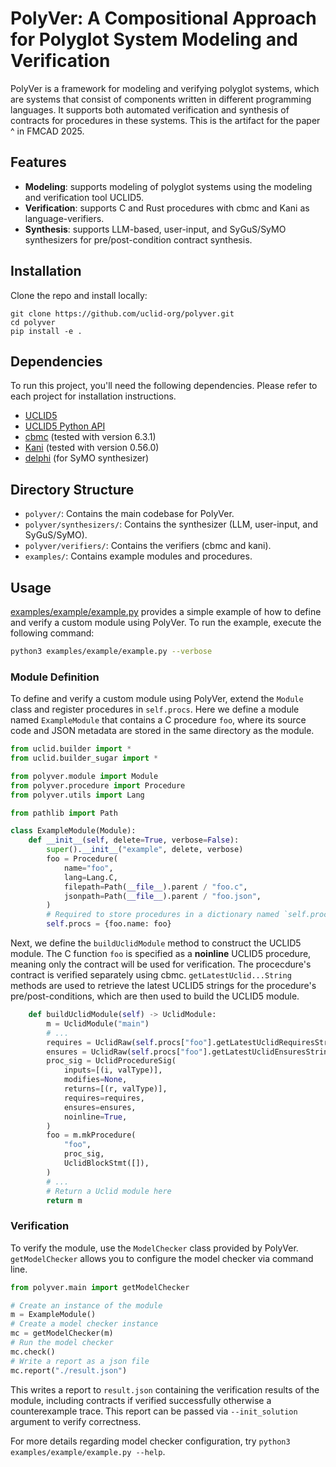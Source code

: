 # PolyVer: A Compositional Approach for Polyglot System Modeling and Verification

PolyVer is a framework for modeling and verifying polyglot systems, which are systems that consist of components written in different programming languages.
It supports both automated verification and synthesis of contracts for procedures in these systems.
This is the artifact for the paper ^ in FMCAD 2025.

## Features
- __Modeling__: supports modeling of polyglot systems using the modeling and verification tool UCLID5.
- __Verification__: supports C and Rust procedures with cbmc and Kani as language-verifiers.
- __Synthesis__: supports LLM-based, user-input, and SyGuS/SyMO synthesizers for pre/post-condition contract synthesis.

## Installation
Clone the repo and install locally:
```
git clone https://github.com/uclid-org/polyver.git
cd polyver
pip install -e .
```

## Dependencies
To run this project, you'll need the following dependencies. Please refer to each project for installation instructions.
- [UCLID5](https://github.com/uclid-org/uclid)
- [UCLID5 Python API](https://github.com/uclid-org/uclid-api)
- [cbmc](https://github.com/diffblue/cbmc/releases/tag/cbmc-6.3.1) (tested with version 6.3.1)
- [Kani](https://model-checking.github.io/kani/install-guide.html) (tested with version 0.56.0)
- [delphi](https://github.com/polgreen/delphi/tree/0.1) (for SyMO synthesizer)

## Directory Structure
- `polyver/`: Contains the main codebase for PolyVer.
- `polyver/synthesizers/`: Contains the synthesizer (LLM, user-input, and SyGuS/SyMO).
- `polyver/verifiers/`: Contains the verifiers (cbmc and kani).
- `examples/`: Contains example modules and procedures.

## Usage
[examples/example/example.py](examples/example/example.py) provides a simple example of how to define and verify a custom module using PolyVer.
To run the example, execute the following command:

```bash
python3 examples/example/example.py --verbose
```

### Module Definition
To define and verify a custom module using PolyVer, extend the `Module` class and register procedures in `self.procs`.
Here we define a module named `ExampleModule` that contains a C procedure `foo`, where its source code and JSON metadata are stored in the same directory as the module.

```python
from uclid.builder import *
from uclid.builder_sugar import *

from polyver.module import Module
from polyver.procedure import Procedure
from polyver.utils import Lang

from pathlib import Path

class ExampleModule(Module):
    def __init__(self, delete=True, verbose=False):
        super().__init__("example", delete, verbose)
        foo = Procedure(
            name="foo",
            lang=Lang.C,
            filepath=Path(__file__).parent / "foo.c",
            jsonpath=Path(__file__).parent / "foo.json",
        )
        # Required to store procedures in a dictionary named `self.procs`
        self.procs = {foo.name: foo}
```

Next, we define the `buildUclidModule` method to construct the UCLID5 module.
The C function `foo` is specified as a __noinline__ UCLID5 procedure, meaning only the contract will be used for verification. The procecdure's contract is verified separately using cbmc.
`getLatestUclid...String` methods are used to retrieve the latest UCLID5 strings for the procedure's pre/post-conditions, which are then used to build the UCLID5 module.

```python
    def buildUclidModule(self) -> UclidModule:
        m = UclidModule("main")
        # ...
        requires = UclidRaw(self.procs["foo"].getLatestUclidRequiresString())
        ensures = UclidRaw(self.procs["foo"].getLatestUclidEnsuresString())
        proc_sig = UclidProcedureSig(
            inputs=[(i, valType)],
            modifies=None,
            returns=[(r, valType)],
            requires=requires,
            ensures=ensures,
            noinline=True,
        )
        foo = m.mkProcedure(
            "foo",
            proc_sig,
            UclidBlockStmt([]),
        )
        # ...
        # Return a Uclid module here
        return m
```


### Verification
To verify the module, use the `ModelChecker` class provided by PolyVer.
`getModelChecker` allows you to configure the model checker via command line.

```python
from polyver.main import getModelChecker

# Create an instance of the module
m = ExampleModule()
# Create a model checker instance
mc = getModelChecker(m)
# Run the model checker
mc.check()
# Write a report as a json file
mc.report("./result.json")
```

This writes a report to `result.json` containing the verification results of the module, including contracts if verified successfully otherwise a counterexample trace.
This report can be passed via `--init_solution` argument to verify correctness.

For more details regarding model checker configuration, try `python3 examples/example/example.py --help`.
